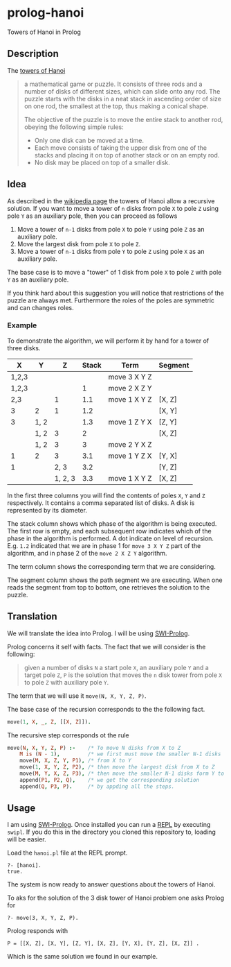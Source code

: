 # prolog-hanoi
Towers of Hanoi in Prolog

## Description
The [towers of Hanoi][hanoi]

> a mathematical game or puzzle. It consists of three rods and a number of disks of different sizes, which can slide onto any rod. The puzzle starts with the disks in a neat stack in ascending order of size on one rod, the smallest at the top, thus making a conical shape.
>
> The objective of the puzzle is to move the entire stack to another rod, obeying the following simple rules:
>
> * Only one disk can be moved at a time.
> * Each move consists of taking the upper disk from one of the stacks and placing it on top of another stack or on an empty rod.
> * No disk may be placed on top of a smaller disk.

## Idea
As described in the [wikipedia page][hanoi] the towers of Hanoi allow a recursive solution. If you want to move a tower of `n` disks from pole `X` to pole `Z` using pole `Y` as an auxiliary pole, then you can proceed as follows

1. Move a tower of `n-1` disks from pole `X` to pole `Y` using pole `Z` as an auxiliary pole.
2. Move the largest disk from pole `X` to pole `Z`.
3. Move a tower of `n-1` disks from pole `Y` to pole `Z` using pole `X` as an auxiliary pole.

The base case is to move a "tower" of 1 disk from pole `X` to pole `Z` with pole `Y` as an auxiliary pole.

If you think hard about this suggestion you will notice that restrictions of the puzzle are always met. Furthermore the roles of the poles are symmetric and can changes roles.

### Example
To demonstrate the algorithm, we will perform it by hand for a tower of three disks.

| X     | Y    | Z       | Stack | Term         | Segment   |
|-------|------|---------|-------|--------------|-----------|
| 1,2,3 |      |         |       | move 3 X Y Z |           |
| 1,2,3 |      |         | 1     | move 2 X Z Y |           |
| 2,3   |      | 1       | 1.1   | move 1 X Y Z | [X, Z]    |
| 3     | 2    | 1       | 1.2   |              | [X, Y]    |
| 3     | 1, 2 |         | 1.3   | move 1 Z Y X | [Z, Y]    |
|       | 1, 2 | 3       | 2     |              | [X, Z]    |
|       | 1, 2 | 3       | 3     | move 2 Y X Z |           |
| 1     | 2    | 3       | 3.1   | move 1 Y Z X | [Y, X]    |
| 1     |      | 2, 3    | 3.2   |              | [Y, Z]    |
|       |      | 1, 2, 3 | 3.3   | move 1 X Y Z | [X, Z]    |

In the first three columns you will find the contents of poles `X`, `Y` and `Z` respectively. It contains a comma separated list of disks. A disk is represented by its diameter.

The stack column shows which phase of the algorithm is being executed. The first row is empty, and each subsequent row indicates which of the phase in the algorithm is performed. A dot indicate on level of recursion. E.g. `1.2` indicated that we are in phase 1 for `move 3 X Y Z` part of the algorithm, and in phase 2 of the `move 2 X Z Y` algorithm.

The term column shows the corresponding term that we are considering.

The segment column shows the path segment we are executing. When one reads the segment from top to bottom, one retrieves the solution to the puzzle.

## Translation
We will translate the idea into Prolog. I will be using [SWI-Prolog][swi-prolog].

Prolog concerns it self with facts. The fact that we will consider is the following:

> given a number of disks `N` a start pole `X`, an auxiliary pole `Y` and a target pole `Z`, `P` is the solution that moves the `n` disk tower from pole `X` to pole `Z` with auxiliary pole `Y`.

The term that we will use it `move(N, X, Y, Z, P)`.

The base case of the recursion corresponds to the the following fact.

```prolog
move(1, X, _, Z, [[X, Z]]).
```

The recursive step corresponds ot the rule

```prolog
move(N, X, Y, Z, P) :-    /* To move N disks from X to Z                 */
    M is (N - 1),         /* we first must move the smaller N-1 disks    */
    move(M, X, Z, Y, P1), /* from X to Y                                 */
    move(1, X, Y, Z, P2), /* then move the largest disk from X to Z      */
    move(M, Y, X, Z, P3), /* then move the smaller N-1 disks form Y to Z */
    append(P1, P2, Q),    /* we get the corresponding solution           */
    append(Q, P3, P).     /* by appding all the steps.                   */
```

## Usage
I am using [SWI-Prolog][swi-prolog]. Once installed you can run a [REPL][repl] by executing `swipl`. If you do this in the directory you cloned this repository to, loading will be easier.

Load the `hanoi.pl` file at the REPL prompt.

```plain
?- [hanoi].
true.
```

The system is now ready to answer questions about the towers of Hanoi.

To aks for the solution of the 3 disk tower of Hanoi problem one asks Prolog for

```plain
?- move(3, X, Y, Z, P).
```

Prolog responds with

```plain
P = [[X, Z], [X, Y], [Z, Y], [X, Z], [Y, X], [Y, Z], [X, Z]] .

```

Which is the same solution we found in our example.

[hanoi]: https://en.wikipedia.org/wiki/Tower_of_Hanoi
[swi-prolog]: http://www.swi-prolog.org/
[repl]: https://en.wikipedia.org/wiki/Read%E2%80%93eval%E2%80%93print_loop
